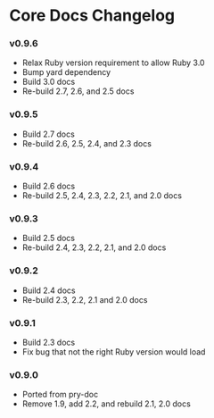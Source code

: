 Core Docs Changelog
===================

### v0.9.6

* Relax Ruby version requirement to allow Ruby 3.0
* Bump yard dependency
* Build 3.0 docs
* Re-build 2.7, 2.6, and 2.5 docs

### v0.9.5

* Build 2.7 docs
* Re-build 2.6, 2.5, 2.4, and 2.3 docs

### v0.9.4

* Build 2.6 docs
* Re-build 2.5, 2.4, 2.3, 2.2, 2.1, and 2.0 docs

### v0.9.3

* Build 2.5 docs
* Re-build 2.4, 2.3, 2.2, 2.1, and 2.0 docs

### v0.9.2

* Build 2.4 docs
* Re-build 2.3, 2.2, 2.1 and 2.0 docs

### v0.9.1

* Build 2.3 docs
* Fix bug that not the right Ruby version would load

### v0.9.0

* Ported from pry-doc
* Remove 1.9, add 2.2, and rebuild 2.1, 2.0 docs


